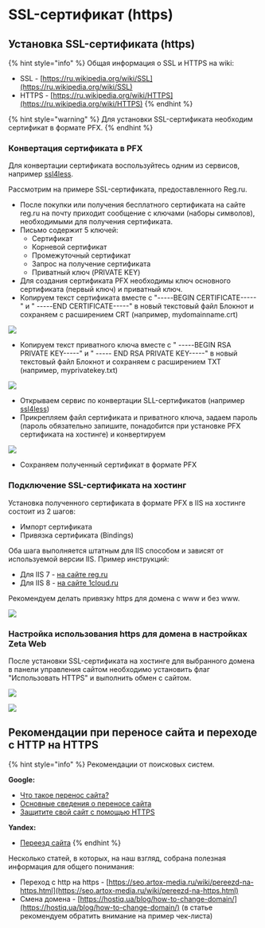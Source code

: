 # SSL-сертификат \(https\)

## Установка SSL-сертификата \(https\)

{% hint style="info" %}
Общая информация о SSL и HTTPS на wiki:

* SSL - [https://ru.wikipedia.org/wiki/SSL](https://ru.wikipedia.org/wiki/SSL)
* HTTPS - [https://ru.wikipedia.org/wiki/HTTPS](https://ru.wikipedia.org/wiki/HTTPS)
{% endhint %}

{% hint style="warning" %}
Для установки SSL-сертификата необходим сертификат в формате PFX.
{% endhint %}

### Конвертация сертификата в PFX

Для конвертации сертификата воспользуйтесь одним из сервисов, например [ssl4less](https://ssl4less.ru/ssl-tools/convert-certificate.html).

Рассмотрим на примере SSL-сертификата, предоставленного Reg.ru.

* После покупки или получения бесплатного сертификата на сайте reg.ru на почту приходит сообщение с ключами \(наборы символов\), необходимыми для получения сертификата.
* Письмо содержит 5 ключей:
  * Сертификат
  * Корневой сертификат
  * Промежуточный сертификат
  * Запрос на получение сертификата
  * Приватный ключ \(PRIVATE KEY\)
* Для создания сертификата PFX необходимы ключ основного сертификата \(первый ключ\) и приватный ключ.
* Копируем текст сертификата вместе с "-----BEGIN CERTIFICATE-----" и " -----END CERTIFICATE-----" в новый текстовый файл Блокнот и сохраняем с расширением CRT \(например, mydomainname.crt\)

![](../.gitbook/assets/image%20%2843%29.png)

* Копируем текст приватного ключа вместе с " -----BEGIN RSA PRIVATE KEY-----" и " ----- END RSA PRIVATE KEY-----" в новый текстовый файл Блокнот и сохраняем с расширением TXT \(например, myprivatekey.txt\)

![](../.gitbook/assets/image%20%28408%29.png)

* Открываем сервис по конвертации SLL-сертификатов \(например [ssl4less](https://ssl4less.ru/ssl-tools/convert-certificate.html)\)
* Прикрепляем файл сертификата и приватного ключа, задаем пароль \(пароль обязательно запишите, понадобится при установке PFX сертификата на хостинге\) и конвертируем

![](../.gitbook/assets/image%20%28461%29.png)

* Сохраняем полученный сертификат в формате PFX

### Подключение SSL-сертификата на хостинг

Установка полученного сертификата в формате PFX в IIS на хостинге состоит из 2 шагов:

* Импорт сертификата
* Привязка сертификата \(Bindings\)

Оба шага выполняется штатным для IIS способом и зависят от используемой версии IIS. Пример инструкций:

* Для IIS 7 - [на сайте reg.ru](https://www.reg.ru/support/ssl-sertifikaty/ustanovka-ssl-sertifikata/ustanovka-SSL-sertifikata-na-Microsoft-IIS-7)
* Для IIS 8 - [на сайте 1cloud.ru](https://1cloud.ru/help/ssl/installssliis)

Рекомендуем делать привязку https для домена с www и без www.

![](../.gitbook/assets/image%20%28193%29.png)

### Настройка использования https для домена в настройках Zeta Web

После установки SSL-сертификата на хостинге для выбранного домена в панели управления сайтом необходимо установить флаг "Использовать HTTPS" и выполнить обмен с сайтом.

![](../.gitbook/assets/image%20%28490%29.png)

![](../.gitbook/assets/image%20%2865%29.png)

## Рекомендации при переносе сайта и переходе с HTTP на HTTPS

{% hint style="info" %}
Рекомендации от поисковых систем.

**Google:**

* [Что такое перенос сайта?](https://support.google.com/webmasters/answer/34437?hl=ru)
* [Основные сведения о переносе сайта](https://support.google.com/webmasters/answer/6033049?hl=ru)
* [Защитите свой сайт с помощью HTTPS](https://support.google.com/webmasters/answer/6073543)

**Yandex:**

* [Переезд сайта](https://yandex.ru/support/webmaster/yandex-indexing/moving-site.html)
{% endhint %}

Несколько статей, в которых, на наш взгляд, собрана полезная информация для общего понимания:

* Переход с http на https - [https://seo.artox-media.ru/wiki/pereezd-na-https.html](https://seo.artox-media.ru/wiki/pereezd-na-https.html)
* Смена домена - [https://hostiq.ua/blog/how-to-change-domain/](https://hostiq.ua/blog/how-to-change-domain/) \(в статье рекомендуем обратить внимание на пример чек-листа\)



